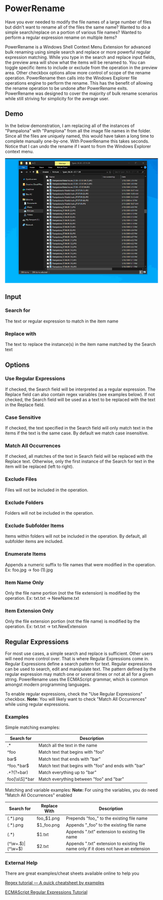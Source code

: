 # PowerRename
Have you ever needed to modify the file names of a large number of files but didn't want to rename all of the files the same name? Wanted to do a simple search/replace on a portion of various file names? Wanted to perform a regular expression rename on multiple items?

PowerRename is a Windows Shell Context Menu Extension for advanced bulk renaming using simple search and replace or more powerful regular expression matching. While you type in the search and replace input fields, the preview area will show what the items will be renamed to. You can toggle specific items to include or exclude from the operation in the preview area.  Other checkbox options allow more control of scope of the rename operation.  PowerRename then calls into the Windows Explorer file operations engine to perform the rename. This has the benefit of allowing the rename operation to be undone after PowerRename exits.  PowerRename was designed to cover the majority of bulk rename scenarios while still striving for simplicity for the average user.

## Demo
In the below demonstration, I am replacing all of the instances of "Pampalona" with "Pamplona" from all the image file names in the folder. Since all the files are uniquely named, this would have taken a long time to complete manually one-by-one. With PowerRename this takes seconds. Notice that I can undo the rename if I want to from the Windows Explorer context menu.

![PowerRename Demo](/src/modules/powerrename/images/PowerRenameDemo.gif)

## Input
### Search for
The text or regular expression to match in the item name

### Replace with
The text to replace the instance(s) in the item name matched by the Search text

## Options

### Use Regular Expressions
If checked, the Search field will be interpreted as a regular expression. The Replace field can also contain regex variables (see examples below).  If not checked, the Search field will be used as a text to be replaced with the text in the Replace field.

### Case Sensitive
If checked, the text specified in the Search field will only match text in the items if the text is the same case.  By default we match case insensitive.

### Match All Occurrences
If checked, all matches of the text in Search field will be replaced with the Replace text.  Otherwise, only the first instance of the Search for text in the item will be replaced (left to right).

### Exclude Files
Files will not be included in the operation.

### Exclude Folders
Folders will not be included in the operation.

### Exclude Subfolder Items
Items within folders will not be included in the operation.  By default, all subfolder items are included.

### Enumerate Items
Appends a numeric suffix to file names that were modified in the operation. 
Ex: foo.jpg -> foo (1).jpg

### Item Name Only
Only the file name portion (not the file extension) is modified by the operation.
Ex: txt.txt ->  NewName.txt

### Item Extension Only
Only the file extension portion (not the file name) is modified by the operation.
Ex: txt.txt -> txt.NewExtension



## Regular Expressions

For most use cases, a simple search and replace is sufficient.  Other users will need more control over.  That is where Regular Expressions come in.  Regular Expressions define a search pattern for text.  Regular expressions can be used to search, edit and manipulate text. The pattern defined by the regular expression may match one or several times or not at all for a given string.  PowerRename uses the ECMAScript grammar, which is common amongst modern programming languages.

To enable regular expressions, check the "Use Regular Expressions" checkbox. 
**Note:** You will likely want to check "Match All Occurrences" while using regular expressions.

### Examples

Simple matching examples:

| Search for     | Description                                           |
| -------------- | ------------- |
| .*             | Match all the text in the name                        |
| ^foo           | Match text that begins with "foo"                     |
| bar$           | Match text that ends with "bar"                       |
| ^foo.\*bar$     | Match text that begins with "foo" and ends with "bar" |
| .+?(?=bar)     | Match everything up to "bar"                          |
| foo[\s\S]\*bar | Match everything between "foo" and "bar"              |


Matching and variable examples:
**Note:** For using the variables, you do need "Match All Occurrences" enabled

| Search for | Replace With  | Description                                |
| ---------- | ------------- |--------------------------------------------|
| (.\*).png  | foo\_$1.png   | Prepends "foo\_" to the existing file name |
| (.\*).png  | $1\_foo.png   | Appends "\_foo" to the existing file name  |
| (.\*)      | $1.txt        | Appends ".txt" extension to existing file name |
| (^\w+\.$)\|(^\w+$) | $2.txt | Appends ".txt" extension to existing file name only if it does not have an extension |


### External Help
There are great examples/cheat sheets available online to help you

[Regex tutorial — A quick cheatsheet by examples](https://medium.com/factory-mind/regex-tutorial-a-simple-cheatsheet-by-examples-649dc1c3f285)

[ECMAScript Regular Expressions Tutorial](https://o7planning.org/en/12219/ecmascript-regular-expressions-tutorial)



